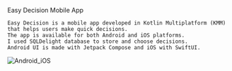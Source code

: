 Easy Decision Mobile App

```
Easy Decision is a mobile app developed in Kotlin Multiplatform (KMM) that helps users make quick decisions. 
The app is available for both Android and iOS platforms. 
I used SQLDelight database to store and choose decisions. 
Android UI is made with Jetpack Compose and iOS with SwiftUI.
```

![Android_iOS](https://github.com/user-attachments/assets/381decd7-a37d-4694-a11d-b19dd19dc76c)
